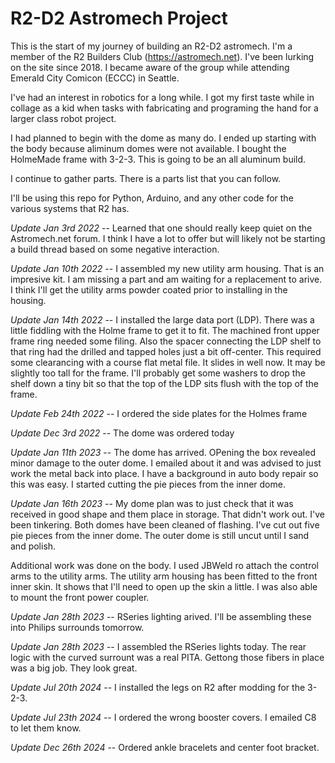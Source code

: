 # R2-D2 Astromech Project

This is the start of my journey of building an R2-D2 astromech.  I'm a member of the R2 Builders Club (https://astromech.net).  I've been lurking on the site since 2018.  I became aware of the group while attending Emerald City Comicon (ECCC) in Seattle.  

I've had an interest in robotics for a long while.  I got my first taste while in collage as a kid when tasks with fabricating and programing the hand for a larger class robot project.  

I had planned to begin with the dome as many do.  I ended up starting with the body because aliminum domes were not available.  I bought the HolmeMade frame with 3-2-3.  This is going to be an all aluminum build.  

I continue to gather parts.  There is a parts list that you can follow.  

I'll be using this repo for Python, Arduino, and any other code for the various systems that R2 has.  

*Update Jan 3rd 2022* -- Learned that one should really keep quiet on the Astromech.net forum.  I think I have a lot to offer but will likely not be starting a build thread based on some negative interaction.  

*Update Jan 10th 2022* -- I assembled my new utility arm housing.  That is an impresive kit.  I am missing a part and am waiting for a replacement to arive.  I think I'll get the utility arms powder coated prior to installing in the housing.  

*Update Jan 14th 2022* -- I installed the large data port (LDP). There was a little fiddling with the Holme frame to get it to fit.  The machined front upper frame ring needed some filing.  Also the spacer connecting the LDP shelf to that ring had the drilled and tapped holes just a bit off-center.  This required some clearancing with a course flat metal file.  It slides in well now.  It may be slightly too tall for the frame.  I'll probably get some washers to drop the shelf down a tiny bit so that the top of the LDP sits flush with the top of the frame.  

*Update Feb 24th 2022* -- I ordered the side plates for the Holmes frame  

*Update Dec 3rd 2022* -- The dome was ordered today  

*Update Jan 11th 2023* -- The dome has arrived.  OPening the box revealed minor damage to the outer dome.  I emailed about it and was advised to just work the metal back into place.  I have a background in auto body repair so this was easy.  I started cutting the pie pieces from the inner dome.

*Update Jan 16th 2023* -- My dome plan was to just check that it was received in good shape and them place in storage.  That didn't work out.  I've been tinkering.  Both domes have been cleaned of flashing.  I've cut out five pie pieces from the inner dome.  The outer dome is still uncut until I sand and polish.

Additional work was done on the body.  I used JBWeld ro attach the control arms to the utility arms.  The utility arm housing has been fitted to the front inner skin.  It shows that I'll need to open up the skin a little.  I was also able to mount the front power coupler.

*Update Jan 28th 2023* -- RSeries lighting arived.  I'll be assembling these into Philips surrounds tomorrow.  

*Update Jan 28th 2023* -- I assembled the RSeries lights today.  The rear logic with the curved surrount was a real PITA.  Gettong those fibers in place was a big job.  They look great.  

*Update Jul 20th 2024* -- I installed the legs on R2 after modding for the 3-2-3.  

*Update Jul 23th 2024* -- I ordered the wrong booster covers.  I emailed C8 to let them know.  

*Update Dec 26th 2024* -- Ordered ankle bracelets and center foot bracket.  

